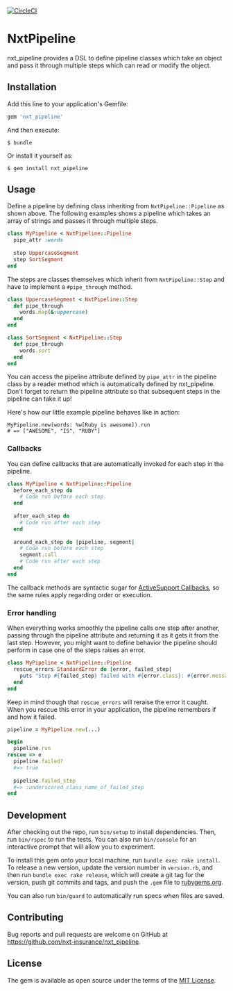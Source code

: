[![CircleCI](https://circleci.com/gh/nxt-insurance/nxt_pipeline.svg?style=svg)](https://circleci.com/gh/nxt-insurance/nxt_pipeline)

# NxtPipeline

nxt_pipeline provides a DSL to define pipeline classes which take an object and pass it through multiple steps which can read or modify the object.

## Installation

Add this line to your application's Gemfile:

```ruby
gem 'nxt_pipeline'
```

And then execute:

    $ bundle

Or install it yourself as:

    $ gem install nxt_pipeline

## Usage

Define a pipeline by defining class inheriting from `NxtPipeline::Pipeline` as shown above. The following examples shows a pipeline which takes an array of strings and passes it through multiple steps.

```ruby
class MyPipeline < NxtPipeline::Pipeline
  pipe_attr :words
  
  step UppercaseSegment
  step SortSegment
end
```

The steps are classes themselves which inherit from `NxtPipeline::Step` and have to implement a `#pipe_through` method.

```ruby
class UppercaseSegment < NxtPipeline::Step
  def pipe_through
    words.map(&:uppercase)
  end
end

class SortSegment < NxtPipeline::Step
  def pipe_through
    words.sort
  end
end
```

You can access the pipeline attribute defined by `pipe_attr` in the pipeline class by a reader method which is automatically defined by nxt_pipeline. Don't forget to return the pipeline attribute so that subsequent steps in the pipeline can take it up!

Here's how our little example pipeline behaves like in action:

```
MyPipeline.new(words: %w[Ruby is awesome]).run
# => ["AWESOME", "IS", "RUBY"]
```

### Callbacks

You can define callbacks that are automatically invoked for each step in the pipeline.

```ruby
class MyPipeline < NxtPipeline::Pipeline
  before_each_step do
    # Code run before each step.
  end
  
  after_each_step do
    # Code run after each step
  end
  
  around_each_step do |pipeline, segment|
    # Code run before each step
	segment.call
	# Code run after each step
  end
end
```

The callback methods are syntactic sugar for [ActiveSupport Callbacks](https://api.rubyonrails.org/classes/ActiveSupport/Callbacks.html), so the same rules apply regarding order or execution.

### Error handling

When everything works smoothly the pipeline calls one step after another, passing through the pipeline attribute and returning it as it gets it from the last step. However, you might want to define behavior the pipeline should perform in case one of the steps raises an error.

```ruby
class MyPipeline < NxtPipeline::Pipeline
  rescue_errors StandardError do |error, failed_step|
    puts "Step #{failed_step} failed with #{error.class}: #{error.message}"
  end
end
```

Keep in mind though that `rescue_errors` will reraise the error it caught. When you rescue this error in your application, the pipeline remembers if and how it failed.

```ruby
pipeline = MyPipeline.new(...)

begin
  pipeline.run
rescue => e
  pipeline.failed?
  #=> true
  
  pipeline.failed_step
  #=> :underscored_class_name_of_failed_step
end
```

## Development

After checking out the repo, run `bin/setup` to install dependencies. Then, run `bin/rspec` to run the tests. You can also run `bin/console` for an interactive prompt that will allow you to experiment.

To install this gem onto your local machine, run `bundle exec rake install`. To release a new version, update the version number in `version.rb`, and then run `bundle exec rake release`, which will create a git tag for the version, push git commits and tags, and push the `.gem` file to [rubygems.org](https://rubygems.org).

You can also run `bin/guard` to automatically run specs when files are saved.

## Contributing

Bug reports and pull requests are welcome on GitHub at https://github.com/nxt-insurance/nxt_pipeline.

## License

The gem is available as open source under the terms of the [MIT License](https://opensource.org/licenses/MIT).
